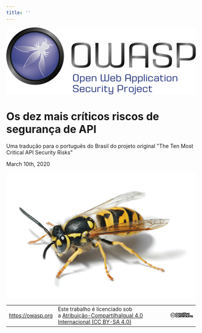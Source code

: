```yaml
---
title: ''
---
```


![OWASP LOGO](images/owasp-logo.png)

# Os dez mais críticos riscos de segurança de API

Uma tradução para o português do Brasil do projeto original "The Ten Most Critical API Security Risks"

March 10th, 2020

![OWASP Logo URL TBA](images/front-wasp.png)

| | | |
| - | - | - |
| https://owasp.org | Este trabalho é licenciado sob a [Atribuição-CompartilhaIgual 4.0 Internacional (CC BY-SA 4.0)][1] | ![Creative Commons License Logo](images/front-cc.png) |

[1]: https://creativecommons.org/licenses/by-sa/4.0/deed.pt_BR
